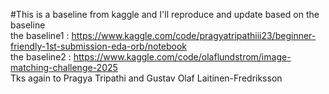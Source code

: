 #This is a baseline from kaggle and I'll reproduce and update based on the baseline  
the baseline1 : https://www.kaggle.com/code/pragyatripathiii23/beginner-friendly-1st-submission-eda-orb/notebook   
the baseline2 : https://www.kaggle.com/code/olaflundstrom/image-matching-challenge-2025  
Tks again to Pragya Tripathi and Gustav Olaf Laitinen-Fredriksson  
